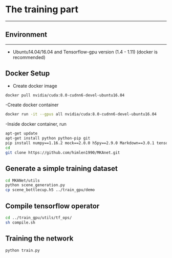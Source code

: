 # The training part

---
## Environment
---
- Ubuntu14.04/16.04 and Tensorflow-gpu version (1.4 - 1.11) (docker is recommended)

## Docker Setup
- Create docker image
```bash
docker pull nvidia/cuda:8.0-cudnn6-devel-ubuntu16.04
```
-Create docker container
```bash
docker run -it --gpus all nvidia/cuda:8.0-cudnn6-devel-ubuntu16.04
```
-Inside docker container, run
```bash
apt-get update
apt-get install python python-pip git 
pip install numpy==1.16.2 mock==2.0.0 h5py==2.9.0 Markdown==3.0.1 tensorflow-gpu==1.4.0 plyfile h5py
cd
git clone https://github.com/himlen1990/MKAnet.git
```

## Generate a simple training dataset
```bash
cd MKANet/utils
python scene_generation.py
cp scene_bottlecup.h5 ../train_gpu/demo
```

## Compile tensorflow operator
```bash
cd ../train_gpu/utils/tf_ops/
sh compile.sh
```

## Training the network
```bash
python train.py
```